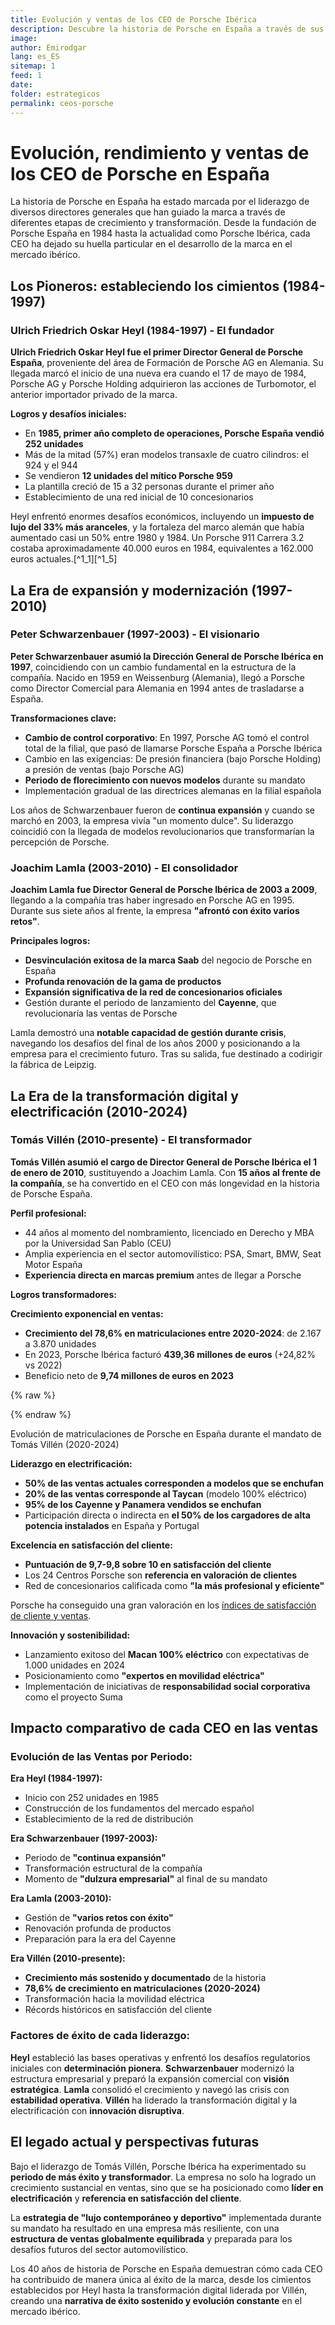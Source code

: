 ```yaml
---
title: Evolución y ventas de los CEO de Porsche Ibérica
description: Descubre la historia de Porsche en España a través de sus CEO. Analizamos 40 años de evolución, ventas y liderazgo, desde su fundación hasta la actual era eléctrica.
image: 
author: Emirodgar
lang: es_ES
sitemap: 1
feed: 1
date: 
folder: estrategicos
permalink: ceos-porsche
---
```


# Evolución, rendimiento y ventas de los CEO de Porsche en España

La historia de Porsche en España ha estado marcada por el liderazgo de diversos directores generales que han guiado la marca a través de diferentes etapas de crecimiento y transformación. Desde la fundación de Porsche España en 1984 hasta la actualidad como Porsche Ibérica, cada CEO ha dejado su huella particular en el desarrollo de la marca en el mercado ibérico.

## **Los Pioneros: estableciendo los cimientos (1984-1997)**

### **Ulrich Friedrich Oskar Heyl (1984-1997) - El fundador**

**Ulrich Friedrich Oskar Heyl fue el primer Director General de Porsche España**, proveniente del área de Formación de Porsche AG en Alemania. Su llegada marcó el inicio de una nueva era cuando el 17 de mayo de 1984, Porsche AG y Porsche Holding adquirieron las acciones de Turbomotor, el anterior importador privado de la marca.

**Logros y desafíos iniciales:**

- En **1985, primer año completo de operaciones, Porsche España vendió 252 unidades**
- Más de la mitad (57%) eran modelos transaxle de cuatro cilindros: el 924 y el 944
- Se vendieron **12 unidades del mítico Porsche 959**
- La plantilla creció de 15 a 32 personas durante el primer año
- Establecimiento de una red inicial de 10 concesionarios

Heyl enfrentó enormes desafíos económicos, incluyendo un **impuesto de lujo del 33% más aranceles**, y la fortaleza del marco alemán que había aumentado casi un 50% entre 1980 y 1984. Un Porsche 911 Carrera 3.2 costaba aproximadamente 40.000 euros en 1984, equivalentes a 162.000 euros actuales.[^1_1][^1_5]

## **La Era de expansión y modernización (1997-2010)**

### **Peter Schwarzenbauer (1997-2003) - El visionario**

**Peter Schwarzenbauer asumió la Dirección General de Porsche Ibérica en 1997**, coincidiendo con un cambio fundamental en la estructura de la compañía. Nacido en 1959 en Weissenburg (Alemania), llegó a Porsche como Director Comercial para Alemania en 1994 antes de trasladarse a España.

**Transformaciones clave:**

- **Cambio de control corporativo**: En 1997, Porsche AG tomó el control total de la filial, que pasó de llamarse Porsche España a Porsche Ibérica
- Cambio en las exigencias: De presión financiera (bajo Porsche Holding) a presión de ventas (bajo Porsche AG)
- **Periodo de florecimiento con nuevos modelos** durante su mandato
- Implementación gradual de las directrices alemanas en la filial española

Los años de Schwarzenbauer fueron de **continua expansión** y cuando se marchó en 2003, la empresa vivía "un momento dulce". Su liderazgo coincidió con la llegada de modelos revolucionarios que transformarían la percepción de Porsche.

### **Joachim Lamla (2003-2010) - El consolidador**

**Joachim Lamla fue Director General de Porsche Ibérica de 2003 a 2009**, llegando a la compañía tras haber ingresado en Porsche AG en 1995. Durante sus siete años al frente, la empresa **"afrontó con éxito varios retos"**.

**Principales logros:**

- **Desvinculación exitosa de la marca Saab** del negocio de Porsche en España
- **Profunda renovación de la gama de productos**
- **Expansión significativa de la red de concesionarios oficiales**
- Gestión durante el periodo de lanzamiento del **Cayenne**, que revolucionaría las ventas de Porsche

Lamla demostró una **notable capacidad de gestión durante crisis**, navegando los desafíos del final de los años 2000 y posicionando a la empresa para el crecimiento futuro. Tras su salida, fue destinado a codirigir la fábrica de Leipzig.

## **La Era de la transformación digital y electrificación (2010-2024)**

### **Tomás Villén (2010-presente) - El transformador**

**Tomás Villén asumió el cargo de Director General de Porsche Ibérica el 1 de enero de 2010**, sustituyendo a Joachim Lamla. Con **15 años al frente de la compañía**, se ha convertido en el CEO con más longevidad en la historia de Porsche España.

**Perfil profesional:**

- 44 años al momento del nombramiento, licenciado en Derecho y MBA por la Universidad San Pablo (CEU)
- Amplia experiencia en el sector automovilístico: PSA, Smart, BMW, Seat Motor España
- **Experiencia directa en marcas premium** antes de llegar a Porsche

**Logros transformadores:**

**Crecimiento exponencial en ventas:**

- **Crecimiento del 78,6% en matriculaciones entre 2020-2024**: de 2.167 a 3.870 unidades
- En 2023, Porsche Ibérica facturó **439,36 millones de euros** (+24,82% vs 2022)
- Beneficio neto de **9,74 millones de euros en 2023**



{% raw %}

<canvas id="porscheChart" width="400" height="200"></canvas>

<script>
const config = {
    type: 'line',
    data: {
        labels: ['2020', '2021', '2022', '2023', '2024'],
        datasets: [{
            label: 'Matriculaciones Porsche España',
            data: [2167, 2423, 2782, 3275, 3870],
            borderColor: 'rgb(212, 175, 55)', // Color dorado de Porsche
            backgroundColor: 'rgba(212, 175, 55, 0.1)',
            borderWidth: 3,
            fill: true,
            tension: 0.2,
            pointBackgroundColor: 'rgb(212, 175, 55)',
            pointBorderColor: '#fff',
            pointBorderWidth: 2,
            pointRadius: 6
        }]
    },
    options: {
        responsive: true,
        plugins: {
            title: {
                display: true,
                text: 'Evolución de Matriculaciones de Porsche en España (2020-2024)',
                font: { size: 16, family: 'Arial, sans-serif' },
                color: '#333'
            }
        },
        scales: {
            y: {
                beginAtZero: false,
                min: 2000,
                title: { display: true, text: 'Número de Matriculaciones' },
                ticks: {
                    callback: function(value) {
                        return value.toLocaleString('es-ES');
                    }
                }
            },
            x: {
                title: { display: true, text: 'Año' }
            }
        }
    }
};

const ctx = document.getElementById('porscheChart').getContext('2d');
const porscheChart = new Chart(ctx, config);
</script>

{% endraw %}

Evolución de matriculaciones de Porsche en España durante el mandato de Tomás Villén (2020-2024)

**Liderazgo en electrificación:**

- **50% de las ventas actuales corresponden a modelos que se enchufan**
- **20% de las ventas corresponde al Taycan** (modelo 100% eléctrico)
- **95% de los Cayenne y Panamera vendidos se enchufan**
- Participación directa o indirecta en **el 50% de los cargadores de alta potencia instalados** en España y Portugal

**Excelencia en satisfacción del cliente:**

- **Puntuación de 9,7-9,8 sobre 10 en satisfacción del cliente**
- Los 24 Centros Porsche son **referencia en valoración de clientes**
- Red de concesionarios calificada como **"la más profesional y eficiente"**

Porsche ha conseguido una gran valoración en los [índices de satisfacción de cliente y ventas](https://mejorimposible.es/satisfaccion-porsche). 

**Innovación y sostenibilidad:**

- Lanzamiento exitoso del **Macan 100% eléctrico** con expectativas de 1.000 unidades en 2024
- Posicionamiento como **"expertos en movilidad eléctrica"**
- Implementación de iniciativas de **responsabilidad social corporativa** como el proyecto Suma


## **Impacto comparativo de cada CEO en las ventas**

### **Evolución de las Ventas por Periodo:**

**Era Heyl (1984-1997):**

- Inicio con 252 unidades en 1985
- Construcción de los fundamentos del mercado español
- Establecimiento de la red de distribución

**Era Schwarzenbauer (1997-2003):**

- Periodo de **"continua expansión"**
- Transformación estructural de la compañía
- Momento de **"dulzura empresarial"** al final de su mandato

**Era Lamla (2003-2010):**

- Gestión de **"varios retos con éxito"**
- Renovación profunda de productos
- Preparación para la era del Cayenne

**Era Villén (2010-presente):**

- **Crecimiento más sostenido y documentado** de la historia
- **78,6% de crecimiento en matriculaciones (2020-2024)**
- Transformación hacia la movilidad eléctrica
- Récords históricos en satisfacción del cliente


### **Factores de éxito de cada liderazgo:**

**Heyl** estableció las bases operativas y enfrentó los desafíos regulatorios iniciales con **determinación pionera**. **Schwarzenbauer** modernizó la estructura empresarial y preparó la expansión comercial con **visión estratégica**. **Lamla** consolidó el crecimiento y navegó las crisis con **estabilidad operativa**. **Villén** ha liderado la transformación digital y la electrificación con **innovación disruptiva**.

## **El legado actual y perspectivas futuras**

Bajo el liderazgo de Tomás Villén, Porsche Ibérica ha experimentado su **periodo de más éxito y transformador**. La empresa no solo ha logrado un crecimiento sustancial en ventas, sino que se ha posicionado como **líder en electrificación** y **referencia en satisfacción del cliente**.

La **estrategia de "lujo contemporáneo y deportivo"** implementada durante su mandato ha resultado en una empresa más resiliente, con una **estructura de ventas globalmente equilibrada** y preparada para los desafíos futuros del sector automovilístico.

Los 40 años de historia de Porsche en España demuestran cómo cada CEO ha contribuido de manera única al éxito de la marca, desde los cimientos establecidos por Heyl hasta la transformación digital liderada por Villén, creando una **narrativa de éxito sostenido y evolución constante** en el mercado ibérico.
